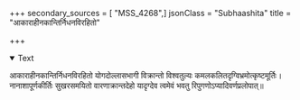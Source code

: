 +++
secondary_sources = [ "MSS_4268",]
jsonClass = "Subhaashita"
title = "आकाराहीनकान्तिर्निधनविरहितो"

+++

<details open><summary>Text</summary>

आकाराहीनकान्तिर्निधनविरहितो योगदोल्लासभागी विक्रान्तो विश्वतुल्यः कमलकलितदृग्विभ्रमोत्कृष्टमूर्तिः।  
नानाशापूर्णकीर्तिः सुखरसमयितो वारणाक्रान्तदेहो यादृग्देव त्वमेवं भवतु रिपुगणोऽप्यादिवर्णप्रलोपात्॥
</details>
